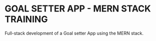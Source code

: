 # GOAL SETTER APP - MERN STACK TRAINING

Full-stack development of a Goal setter App using the MERN stack.
